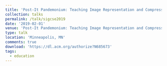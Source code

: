 ```yaml
---
title: 'Post-It Pandemonium: Teaching Image Representation and Compression with an Unplugged Activity'
collection: talks
permalink: /talk/sigcse2019
date: '2019-02-01'
venue: 'Post-It Pandemonium: Teaching Image Representation and Compression with an Unplugged Activity. ACM SIGCSE Nifty Assignment with Jeffrey L. Popyack.'
type: talk
location: 'Minneapolis, MN'
comments: true
download: 'https://dl.acm.org/authorize?N685673'
tags:
  - education
---
```


